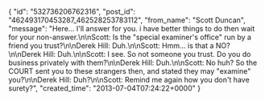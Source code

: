  {
   "id": "532736206762316",
   "post_id": "462493170453287_462528253783112",
   "from_name": "Scott Duncan",
   "message": "Here... I'll answer for you. i have better things to do then wait for your non-answer.\n\nScott: Is the \"special examiner's office\" run by a friend you trust?\n\nDerek Hill: Duh.\n\nScott: Hmm... is that a NO?\n\nDerek Hill: Duh.\n\nScott: I see. So not someone you trust. Do you do business privately with them?\n\nDerek Hill: Duh.\n\nScott: No huh? So the COURT sent you to these strangers then, and stated they may \"examine\" you?\n\nDerek Hill: Duh?\n\nScott: Remind me again how you don't have surety?",
   "created_time": "2013-07-04T07:24:22+0000"
 }
